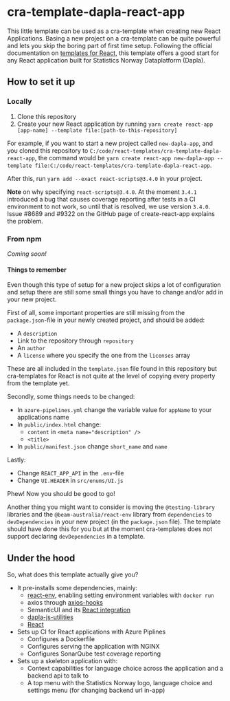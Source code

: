 # cra-template-dapla-react-app

This little template can be used as a cra-template when creating new React Applications. Basing a new project on a 
cra-template can be quite powerful and lets you skip the boring part of first time setup. Following the official 
documentation on [templates for React](https://create-react-app.dev/docs/custom-templates/), this template offers a 
good start for any React application built for Statistics Norway Dataplatform (Dapla).

## How to set it up
### Locally
1. Clone this repository
2. Create your new React application by running 
`yarn create react-app [app-name] --template file:[path-to-this-repository]`

For example, if you want to start a new project called `new-dapla-app`, and you cloned this repository to 
`C:/code/react-templates/cra-template-dapla-react-app`, the command would be
`yarn create react-app new-dapla-app --template file:C:/code/react-templates/cra-template-dapla-react-app`.

After this, run `yarn add --exact react-scripts@3.4.0` in your project.

**Note** on why specifying `react-scripts@3.4.0`. At the moment `3.4.1` introduced a bug that causes coverage reporting 
after tests in a CI environment to not work, so until that is resolved, we use version `3.4.0`. Issue #8689 and #9322
on the GitHub page of create-react-app explains the problem.

### From npm
_Coming soon!_

#### Things to remember
Even though this type of setup for a new project skips a lot of configuration and setup there are still some small 
things you have to change and/or add in your new project. 

First of all, some important properties are still missing from the `package.json`-file in your newly created project, 
and should be added:
* A `description`
* Link to the repository through `repository`
* An `author`
* A `license` where you specify the one from the `licenses` array

These are all included in the `template.json` file found in this repository but cra-templates for React is not quite
at the level of copying every property from the template yet.

Secondly, some things needs to be changed:
* In `azure-pipelines.yml` change the variable value for `appName` to your applications name
* In `public/index.html` change:
    * `content` in `<meta name="description" />`
    * `<title>`
* In `public/manifest.json` change `short_name` and `name`

Lastly:
* Change `REACT_APP_API` in the `.env`-file
* Change `UI.HEADER` in `src/enums/UI.js`

Phew! Now you should be good to go!

Another thing you might want to consider is moving the `@testing-library` libraries and the `@beam-australia/react-env` 
library from `dependencies` to `devDependencies` in your new project (in the `package.json` file). The template should 
have done this for you but at the moment cra-templates does not support declaring `devDependencies` in a template.

## Under the hood
So, what does this template actually give you? 
* It pre-installs some dependencies, mainly:
    * [react-env](https://github.com/andrewmclagan/react-env), enabling setting environment variables with `docker run`
    * axios through [axios-hooks](https://github.com/simoneb/axios-hooks)
    * SemanticUI and its [React integration](https://react.semantic-ui.com/)
    * [dapla-js-utilities](https://github.com/statisticsnorway/dapla-js-utilities)
    * [React](https://create-react-app.dev/docs/getting-started)
* Sets up CI for React applications with Azure Piplines
    * Configures a Dockerfile
    * Configures serving the application with NGINX
    * Configures SonarQube test coverage reporting
* Sets up a skeleton application with:
    * Context capabilities for language choice across the application and a backend api to talk to
    * A top menu with the Statistics Norway logo, language choice and settings menu (for changing backend url in-app)
